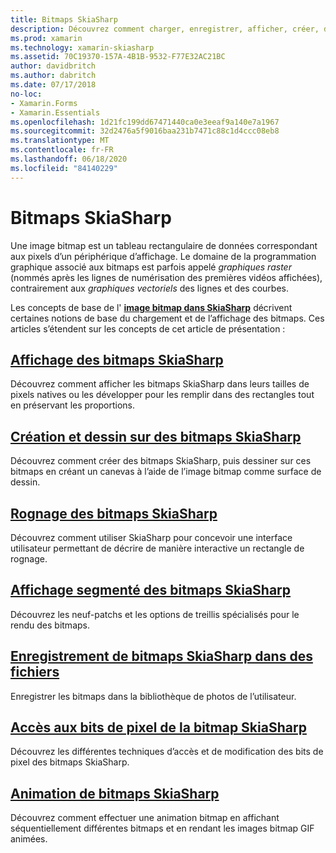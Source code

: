 ```yaml
---
title: Bitmaps SkiaSharp
description: Découvrez comment charger, enregistrer, afficher, créer, dessiner, animer et accéder aux bits des bitmaps SkiaSharp.
ms.prod: xamarin
ms.technology: xamarin-skiasharp
ms.assetid: 70C19370-157A-4B1B-9532-F77E32AC21BC
author: davidbritch
ms.author: dabritch
ms.date: 07/17/2018
no-loc:
- Xamarin.Forms
- Xamarin.Essentials
ms.openlocfilehash: 1d21fc199dd67471440ca0e3eeaf9a140e7a1967
ms.sourcegitcommit: 32d2476a5f9016baa231b7471c88c1d4ccc08eb8
ms.translationtype: MT
ms.contentlocale: fr-FR
ms.lasthandoff: 06/18/2020
ms.locfileid: "84140229"
---
```

# <a name="skiasharp-bitmaps"></a>Bitmaps SkiaSharp

Une image bitmap est un tableau rectangulaire de données correspondant aux pixels d’un périphérique d’affichage. Le domaine de la programmation graphique associé aux bitmaps est parfois appelé _graphiques raster_ (nommés après les lignes de numérisation des premières vidéos affichées), contrairement aux _graphiques vectoriels_ des lignes et des courbes. 

Les concepts de base de l' **[image bitmap dans SkiaSharp](../basics/bitmaps.md)** décrivent certaines notions de base du chargement et de l’affichage des bitmaps. Ces articles s’étendent sur les concepts de cet article de présentation :

## <a name="displaying-skiasharp-bitmaps"></a>[Affichage des bitmaps SkiaSharp](displaying.md)

Découvrez comment afficher les bitmaps SkiaSharp dans leurs tailles de pixels natives ou les développer pour les remplir dans des rectangles tout en préservant les proportions.

## <a name="creating-and-drawing-on-skiasharp-bitmaps"></a>[Création et dessin sur des bitmaps SkiaSharp](drawing.md)

Découvrez comment créer des bitmaps SkiaSharp, puis dessiner sur ces bitmaps en créant un canevas à l’aide de l’image bitmap comme surface de dessin.

## <a name="cropping-skiasharp-bitmaps"></a>[Rognage des bitmaps SkiaSharp](cropping.md)

Découvrez comment utiliser SkiaSharp pour concevoir une interface utilisateur permettant de décrire de manière interactive un rectangle de rognage.

## <a name="segmented-display-of-skiasharp-bitmaps"></a>[Affichage segmenté des bitmaps SkiaSharp](segmented.md)

Découvrez les neuf-patchs et les options de treillis spécialisés pour le rendu des bitmaps.

## <a name="saving-skiasharp-bitmaps-to-files"></a>[Enregistrement de bitmaps SkiaSharp dans des fichiers](saving.md)

Enregistrer les bitmaps dans la bibliothèque de photos de l’utilisateur.

## <a name="accessing-skiasharp-bitmap-pixel-bits"></a>[Accès aux bits de pixel de la bitmap SkiaSharp](pixel-bits.md)

Découvrez les différentes techniques d’accès et de modification des bits de pixel des bitmaps SkiaSharp.

## <a name="animating-skiasharp-bitmaps"></a>[Animation de bitmaps SkiaSharp](animating.md)

Découvrez comment effectuer une animation bitmap en affichant séquentiellement différentes bitmaps et en rendant les images bitmap GIF animées.
